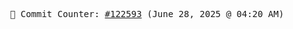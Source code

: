 <p align="center">
    <samp>
        📮 Commit Counter: <a href="https://github.com/Javascript-void0/Javascript-void0/commits/main">#122593</a> (June 28, 2025 @ 04:20 AM)
    </samp>
</p>